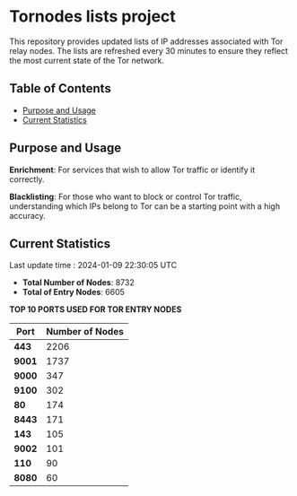 # Tornodes lists project

This repository provides updated lists of IP addresses associated with Tor relay nodes. The lists are refreshed every 30 minutes to ensure they reflect the most current state of the Tor network.

## Table of Contents

- [Purpose and Usage](#purpose-and-usage)
- [Current Statistics](#current-statistics)


## Purpose and Usage

**Enrichment**: For services that wish to allow Tor traffic or identify it correctly.

**Blacklisting**: For those who want to block or control Tor traffic, understanding which IPs belong to Tor can be a starting point with a high accuracy.

## Current Statistics

Last update time : 2024-01-09 22:30:05 UTC

- **Total Number of Nodes**: 8732
- **Total of Entry Nodes**: 6605

**TOP 10 PORTS USED FOR TOR ENTRY NODES**

| **Port** | **Number of Nodes** |
|------|-----------------|
| **443**   | 2206  |
| **9001**   | 1737  |
| **9000**   | 347  |
| **9100**   | 302  |
| **80**   | 174  |
| **8443**   | 171  |
| **143**   | 105  |
| **9002**   | 101  |
| **110**   | 90  |
| **8080**   | 60  |

